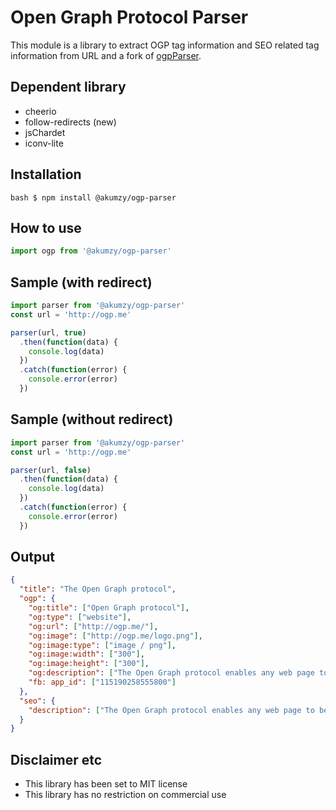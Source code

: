 # Open Graph Protocol Parser

This module is a library to extract OGP tag information and SEO related tag information from URL
and a fork of [ogpParser](https://github.com/ukyoda/ogpParser.).

## Dependent library

- cheerio
- follow-redirects (new)
- jsChardet
- iconv-lite

## Installation

`bash $ npm install @akumzy/ogp-parser`

## How to use

```javascript
import ogp from '@akumzy/ogp-parser'
```

## Sample (with redirect)

```javascript
import parser from '@akumzy/ogp-parser'
const url = 'http://ogp.me'

parser(url, true)
  .then(function(data) {
    console.log(data)
  })
  .catch(function(error) {
    console.error(error)
  })
```

## Sample (without redirect)

```javascript
import parser from '@akumzy/ogp-parser'
const url = 'http://ogp.me'

parser(url, false)
  .then(function(data) {
    console.log(data)
  })
  .catch(function(error) {
    console.error(error)
  })
```

## Output

```json
{
  "title": "The Open Graph protocol",
  "ogp": {
    "og:title": ["Open Graph protocol"],
    "og:type": ["website"],
    "og:url": ["http://ogp.me/"],
    "og:image": ["http://ogp.me/logo.png"],
    "og:image:type": ["image / png"],
    "og:image:width": ["300"],
    "og:image:height": ["300"],
    "og:description": ["The Open Graph protocol enables any web page to become a rich object in a social graph."],
    "fb: app_id": ["115190258555800"]
  },
  "seo": {
    "description": ["The Open Graph protocol enables any web page to become a rich object in a social graph."]
  }
}
```

## Disclaimer etc

- This library has been set to MIT license
- This library has no restriction on commercial use
